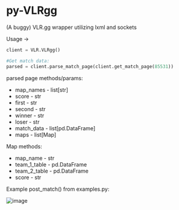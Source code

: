 # py-VLRgg
(A buggy) VLR.gg wrapper utilizing lxml and sockets 


Usage ->
```python
client = VLR.VLRgg()

#Get match data:
parsed = client.parse_match_page(client.get_match_page(85531))
```

parsed page methods/params:
* map_names - list[str]
* score - str
* first - str
* second - str
* winner - str
* loser - str
* match_data - list[pd.DataFrame]
* maps - list[Map]

Map methods:
* map_name - str
* team_1_table - pd.DataFrame
* team_2_table - pd.DataFrame
* score - str

Example post_match() from examples.py:

![image](https://user-images.githubusercontent.com/88111864/166153770-1477b968-2707-4424-a535-491f1a141af1.png)
